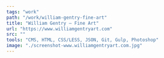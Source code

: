 ```yaml
---
tags: "work"
path: "/work/william-gentry-fine-art"
title: "William Gentry — Fine Art"
url: "https://www.williamgentryart.com"
src: ""
tools: "CMS, HTML, CSS/LESS, JSON, Git, Gulp, Photoshop"
image: "./screenshot-www.williamgentryart.com.jpg"
---
```


